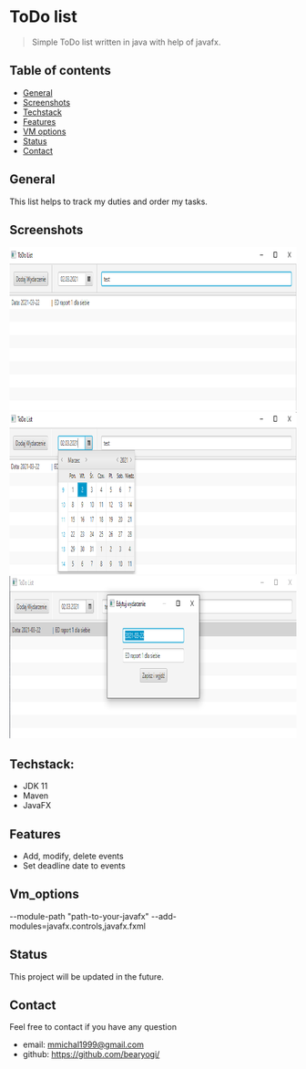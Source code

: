 # ToDo list
>Simple ToDo list written in java with help of javafx.

## Table of contents
* [General](#general)
* [Screenshots](#screenshots)
* [Techstack](#techstack)
* [Features](#features)
* [VM options](#vm_options)
* [Status](#Status)
* [Contact](#Contact)
## General
This list helps to track my duties and order my tasks.

## Screenshots
<p align="left">
  <img src="./img/img1.png" height="287" width="937" alt="Img1">
  <img src="./img/img2.png" height="285" width="936" alt="Img2">
  <img src="./img/img3.png" height="285" width="938" alt="Img3">
</p>

## Techstack:
- JDK 11
- Maven
- JavaFX

## Features
* Add, modify, delete events
* Set deadline date to events

## Vm_options

--module-path "path-to-your-javafx" --add-modules=javafx.controls,javafx.fxml

## Status
This project will be updated in the future.

## Contact
Feel free to contact if you have any question
* email: mmichal1999@gmail.com
* github: https://github.com/bearyogi/